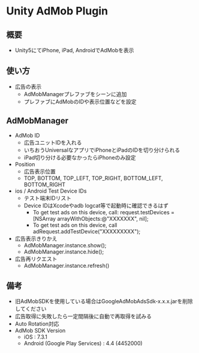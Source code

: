Unity AdMob Plugin
===============

概要
---------------
 * Unity5にてiPhone, iPad, AndroidでAdMobを表示

使い方
-------
 * 広告の表示
   * AdMobManagerプレファブをシーンに追加
   * プレファブにAdMobのIDや表示位置などを設定

AdMobManager
------------------
 * AdMob ID
   * 広告ユニットIDを入れる
   * いちおうUniversalなアプリでiPhoneとiPadのIDを切り分けられる
   * iPad切り分ける必要なかったらiPhoneのみ設定
 * Position
   * 広告表示位置
   * TOP, BOTTOM, TOP_LEFT, TOP_RIGHT, BOTTOM_LEFT, BOTTOM_RIGHT
 * ios / Android Test Device IDs
   * テスト端末IDリスト
   * Device IDはXcodeやadb logcat等で起動時に確認できるはず
     * <Google> To get test ads on this device, call: request.testDevices = [NSArray arrayWithObjects:@"XXXXXXX", nil];
     * To get test ads on this device, call adRequest.addTestDevice("XXXXXXXXX");
 * 広告表示きりかえ
   * AdMobManager.instance.show();
   * AdMobManager.instance.hide();
 * 広告再リクエスト
   * AdMobManager.instance.refresh()

備考
-----
 * 旧AdMobSDKを使用している場合はGoogleAdMobAdsSdk-x.x.x.jarを削除してください
 * 広告取得に失敗したら一定間隔後に自動で再取得を試みる
 * Auto Rotation対応
 * AdMob SDK Version
   * iOS : 7.3.1
   * Android (Google Play Services) : 4.4 (4452000)
